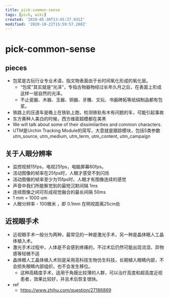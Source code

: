 ```yaml
---
title: pick-common-sense
tags: [pick, wiki]
created: '2019-05-30T13:45:37.931Z'
modified: '2020-10-22T15:59:57.288Z'
---
```


# pick-common-sense

## pieces

- 包浆是古玩行业专业术语，指文物表面由于长时间氧化形成的氧化层。
  - “包浆”其实就是“光泽”，专指古物器物经过长年久月之后，在表面上形成这样一层自然的光泽。
  - 不止瓷器、木器、玉器、铜器、牙雕、文玩、书画碑拓等纸绢制品都有包浆。
- 铁路上的压道车是晚上在铁轨上跑，检测铁轨有木有问题的车，可能引起事故
- 东方黄种人美白的时候，西方维密超模都在美黑
- We will talk about some of their dissimilarities and common characters.
- UTM是Urchin Tracking Module的简写，大意就是跟踪模块，包括5类参数utm_source, utm_medium, utm_term, utm_content, utm_campaign

## 关于人眼分辨率

- 监控视频15fps，电视25fps，电脑屏幕60fps。
- 活动图像的帧率在25fps时，人眼才感受不到闪烁
- 活动图像的帧率至少为15fps时，人眼才有图像连续的感觉
- 声音中我们所能察觉到的最短沉默间隔 1ms
- 连续图像之间可形成视觉融合的最长间隔 50ms
- 1 mm = 1000 um
- 人眼分辨率 - 100微米 ，即 0.1mm 在明视距离25cm处

## 近视眼手术

- 近视眼手术一般分为两种，最常见的一种是激光手术，另一种是晶体眼人工晶体植入术。
- 激光手术过程中，人体是不会感到疼痛的，不过术后仍然可能出现流泪、异物感等轻微不适
- 晶体眼人工晶体植入术则是采用高科技生物仿生科技，长期植入眼睛内部，不会损失眼睛内部组织，也不会发生移位。
  - 这种高精度手术，适用于角膜比较薄的人群，可以治疗高度和超高度近视患者，效果比较好，并且术后恢复很快。
- ref
  - https://www.zhihu.com/question/27186869
